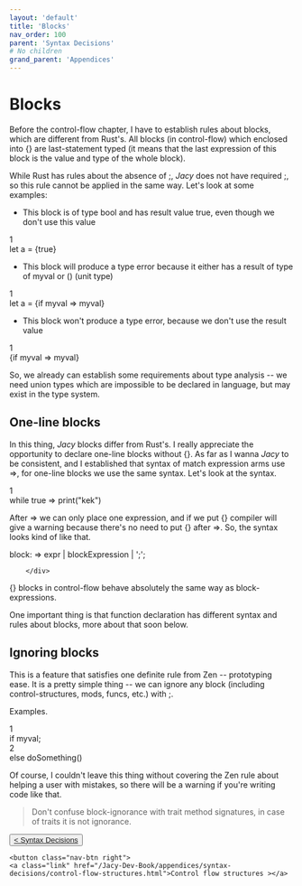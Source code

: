 ```yaml
---
layout: 'default'
title: 'Blocks'
nav_order: 100
parent: 'Syntax Decisions'
# No children
grand_parent: 'Appendices'
---
```


# Blocks

Before the control-flow chapter, I have to establish rules about blocks, which are different from Rust's. All blocks (in
control-flow) which enclosed into <span class="inline-code highlight-jc hljs">{}</span> are last-statement typed (it means that the last expression of this block is the
value and type of the whole block).

While Rust has rules about the absence of <span class="inline-code highlight-jc hljs">;</span>, _Jacy_ does not have required <span class="inline-code highlight-jc hljs">;</span>, so this rule cannot be applied in the
same way. Let's look at some examples:

* This block is of type <span class="inline-code highlight-jc hljs"><span class="hljs-type">bool</span></span> and has result value <span class="inline-code highlight-jc hljs"><span class="hljs-literal">true</span></span>, even though we don't use this value

<div class="code-fence line-numbers highlight-jc hljs">
            <div class="line-num" data-line-num="1">1</div><div class="line"><span class="hljs-keyword">let</span> <span class="hljs-variable">a</span> = {<span class="hljs-literal">true</span>}</div>
        </div>

* This block will produce a type error because it either has a result of type of <span class="inline-code highlight-jc hljs">myval</span> or <span class="inline-code highlight-jc hljs">()</span> (unit type)

<div class="code-fence line-numbers highlight-jc hljs">
            <div class="line-num" data-line-num="1">1</div><div class="line"><span class="hljs-keyword">let</span> <span class="hljs-variable">a</span> = {<span class="hljs-keyword">if</span> myval <span class="hljs-operator">=&gt;</span> myval}</div>
        </div>

* This block won't produce a type error, because we don't use the result value

<div class="code-fence line-numbers highlight-jc hljs">
            <div class="line-num" data-line-num="1">1</div><div class="line">{<span class="hljs-keyword">if</span> myval <span class="hljs-operator">=&gt;</span> myval}</div>
        </div>

So, we already can establish some requirements about type analysis -- we need union types which are impossible to be
declared in language, but may exist in the type system.

## One-line blocks

In this thing, _Jacy_ blocks differ from Rust's. I really appreciate the opportunity to declare one-line blocks without
<span class="inline-code highlight-jc hljs">{}</span>. As far as I wanna _Jacy_ to be consistent, and I established that syntax of <span class="inline-code highlight-jc hljs"><span class="hljs-keyword">match</span></span> expression arms use <span class="inline-code highlight-jc hljs"><span class="hljs-operator">=&gt;</span></span>, for
one-line blocks we use the same syntax. Let's look at the syntax.

<div class="code-fence line-numbers highlight-jc hljs">
            <div class="line-num" data-line-num="1">1</div><div class="line"><span class="hljs-keyword">while</span> <span class="hljs-literal">true</span> <span class="hljs-operator">=&gt;</span> <span class="hljs-title function_ invoke__">print</span>(<span class="hljs-string">&quot;kek&quot;</span>)</div>
        </div>

After <span class="inline-code highlight-jc hljs"><span class="hljs-operator">=&gt;</span></span> we can only place one expression, and if we put <span class="inline-code highlight-jc hljs">{}</span> compiler will give a warning because there's no need to
put <span class="inline-code highlight-jc hljs">{}</span> after <span class="inline-code highlight-jc hljs"><span class="hljs-operator">=&gt;</span></span>. So, the syntax looks kind of like that.

<div class="code-fence">
            block: <span class="quoted">=></span> expr | blockExpression | ';';

        </div>

<span class="inline-code highlight-jc hljs">{}</span> blocks in control-flow behave absolutely the same way as block-expressions.

One important thing is that function declaration has different syntax and rules about blocks, more about that soon
below.

## Ignoring blocks

This is a feature that satisfies one definite rule from Zen -- prototyping ease. It is a pretty simple thing -- we can
ignore any block (including control-structures, <span class="inline-code highlight-jc hljs"><span class="hljs-keyword">mod</span></span>s, <span class="inline-code highlight-jc hljs"><span class="hljs-keyword">func</span></span>s, etc.) with <span class="inline-code highlight-jc hljs">;</span>.

Examples.

<div class="code-fence line-numbers highlight-jc hljs">
            <div class="line-num" data-line-num="1">1</div><div class="line"><span class="hljs-keyword">if</span> myval;</div><div class="line-num" data-line-num="2">2</div><div class="line"><span class="hljs-keyword">else</span> <span class="hljs-title function_ invoke__">doSomething</span>()</div>
        </div>

Of course, I couldn't leave this thing without covering the Zen rule about helping a user with mistakes, so there will
be a warning if you're writing code like that.

> Don't confuse block-ignorance with trait method signatures, in case of traits it is not ignorance.
<div class="nav-btn-block">
    <button class="nav-btn left">
    <a class="link" href="/Jacy-Dev-Book/appendices/syntax-decisions/index.html">< Syntax Decisions</a>
</button>

    <button class="nav-btn right">
    <a class="link" href="/Jacy-Dev-Book/appendices/syntax-decisions/control-flow-structures.html">Control flow structures ></a>
</button>

</div>
